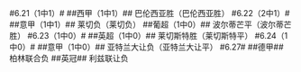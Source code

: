 #6.21（1中1）#
##西甲（1中1）##
巴伦西亚胜（巴伦西亚胜）
#6.22（2中1）#
##意甲（1中1）##
莱切负（莱切负）
##葡超（1中0）##
波尔蒂芒平（波尔蒂芒胜）
#6.23（1中0）#
##英超（1中0）##
莱切斯特胜（莱切斯特平）
#6.24（1中0）#
##意甲（1中0）##
亚特兰大让负（亚特兰大让平）
#6.27#
##德甲##
柏林联合负
##英冠##
利兹联让负